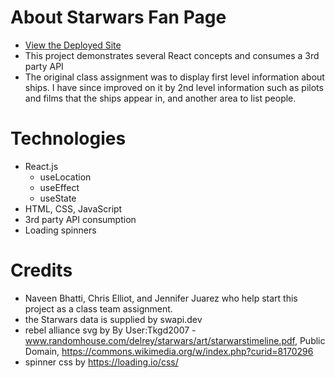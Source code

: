 # About Starwars Fan Page
- [View the Deployed Site](https://pcheung-sw-api.netlify.app/)
- This project demonstrates several React concepts and consumes a 3rd party API
- The original class assignment was to display first level information about ships.  I have since improved on it by 2nd level information such as pilots and films that the ships appear in, and another area to list people.

# Technologies
- React.js
  - useLocation
  - useEffect 
  - useState
- HTML, CSS, JavaScript
- 3rd party API consumption
- Loading spinners


# Credits
- Naveen Bhatti, Chris Elliot, and Jennifer Juarez who help start this project as a class team assignment.
- the Starwars data is supplied by swapi.dev
- rebel alliance svg by By User:Tkgd2007 - www.randomhouse.com/delrey/starwars/art/starwarstimeline.pdf, Public Domain, https://commons.wikimedia.org/w/index.php?curid=8170296
- spinner css by https://loading.io/css/
